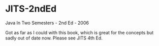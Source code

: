 # JITS-2ndEd
Java In Two Semesters - 2nd Ed - 2006

Got as far as I could with this book, which is great for the concepts but sadly out of date now. Please see JITS 4th Ed.
